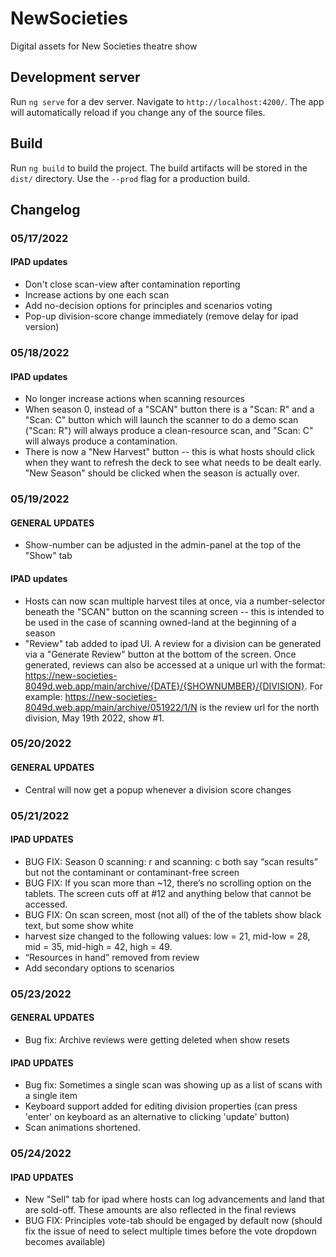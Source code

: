 # NewSocieties

Digital assets for New Societies theatre show

## Development server

Run `ng serve` for a dev server. Navigate to `http://localhost:4200/`. The app will automatically reload if you change any of the source files.

## Build

Run `ng build` to build the project. The build artifacts will be stored in the `dist/` directory. Use the `--prod` flag for a production build.

## Changelog
### 05/17/2022
#### IPAD updates
* Don't close scan-view after contamination reporting
* Increase actions by one each scan
* Add no-decision options for principles and scenarios voting
* Pop-up division-score change immediately (remove delay for ipad version)

### 05/18/2022
#### IPAD updates
* No longer increase actions when scanning resources
* When season 0, instead of a "SCAN" button there is a "Scan: R" and a "Scan: C" button which will launch the scanner to do a demo scan ("Scan: R") will always produce a clean-resource scan, and "Scan: C" will always produce a contamination.
* There is now a "New Harvest" button -- this is what hosts should click when they want to refresh the deck to see what needs to be dealt early. "New Season" should be clicked when the season is actually over.

### 05/19/2022
#### GENERAL UPDATES
* Show-number can be adjusted in the admin-panel at the top of the "Show" tab

#### IPAD updates
* Hosts can now scan multiple harvest tiles at once, via a number-selector beneath the "SCAN" button on the scanning screen -- this is intended to be used in the case of scanning owned-land at the beginning of a season
* "Review" tab added to ipad UI. A review for a division can be generated via a "Generate Review" button at the bottom of the screen. Once generated, reviews can also be accessed at a unique url with the format: https://new-societies-8049d.web.app/main/archive/{DATE}/{SHOWNUMBER}/{DIVISION}. For example: https://new-societies-8049d.web.app/main/archive/051922/1/N is the review url for the north division, May 19th 2022, show #1.

### 05/20/2022
#### GENERAL UPDATES
* Central will now get a popup whenever a division score changes

### 05/21/2022
#### IPAD UPDATES
* BUG FIX: Season 0 scanning: r and scanning: c both say “scan results” but not the contaminant or contaminant-free screen 
* BUG FIX: If you scan more than ~12, there’s no scrolling option on the tablets. The screen cuts off at #12 and anything below that cannot be accessed.
* BUG FIX: On scan screen, most (not all) of the of the tablets show black text, but some show white
* harvest size changed to the following values:  low = 21, mid-low = 28, mid = 35, mid-high = 42, high = 49. 
* “Resources in hand” removed from review
* Add secondary options to scenarios

### 05/23/2022
#### GENERAL UPDATES
* Bug fix: Archive reviews were getting deleted when show resets

#### IPAD UPDATES
* Bug fix: Sometimes a single scan was showing up as a list of scans with a single item
* Keyboard support added for editing division properties (can press 'enter' on keyboard as an alternative to clicking 'update' button)
* Scan animations shortened.

### 05/24/2022
#### IPAD UPDATES
* New "Sell" tab for ipad where hosts can log advancements and land that are sold-off. These amounts are also reflected in the final reviews
* BUG FIX: Principles vote-tab should be engaged by default now (should fix the issue of need to select multiple times before the vote dropdown becomes available)
